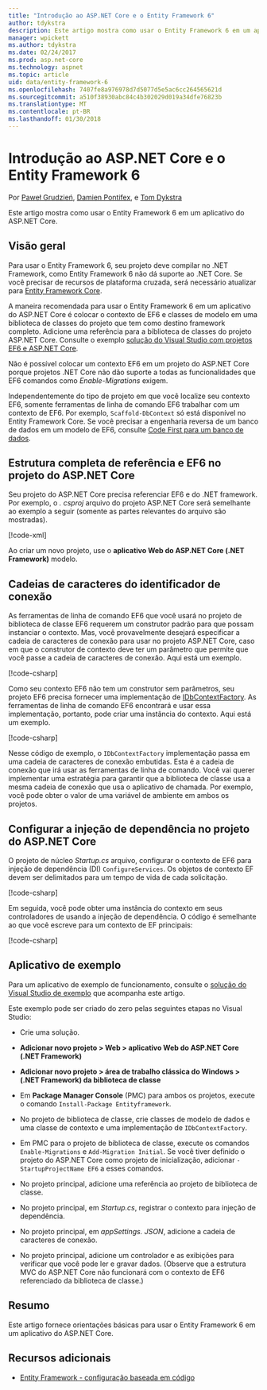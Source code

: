 ```yaml
---
title: "Introdução ao ASP.NET Core e o Entity Framework 6"
author: tdykstra
description: Este artigo mostra como usar o Entity Framework 6 em um aplicativo do ASP.NET Core.
manager: wpickett
ms.author: tdykstra
ms.date: 02/24/2017
ms.prod: asp.net-core
ms.technology: aspnet
ms.topic: article
uid: data/entity-framework-6
ms.openlocfilehash: 7407fe8a976978d7d5077d5e5ac6cc264565621d
ms.sourcegitcommit: a510f38930abc84c4b302029d019a34dfe76823b
ms.translationtype: MT
ms.contentlocale: pt-BR
ms.lasthandoff: 01/30/2018
---
```

# <a name="getting-started-with-aspnet-core-and-entity-framework-6"></a>Introdução ao ASP.NET Core e o Entity Framework 6

Por [Paweł Grudzień](https://github.com/pgrudzien12), [Damien Pontifex](https://github.com/DamienPontifex), e [Tom Dykstra](https://github.com/tdykstra)

Este artigo mostra como usar o Entity Framework 6 em um aplicativo do ASP.NET Core.

## <a name="overview"></a>Visão geral

Para usar o Entity Framework 6, seu projeto deve compilar no .NET Framework, como Entity Framework 6 não dá suporte ao .NET Core. Se você precisar de recursos de plataforma cruzada, será necessário atualizar para [Entity Framework Core](https://docs.microsoft.com/ef/).

A maneira recomendada para usar o Entity Framework 6 em um aplicativo do ASP.NET Core é colocar o contexto de EF6 e classes de modelo em uma biblioteca de classes do projeto que tem como destino framework completo. Adicione uma referência para a biblioteca de classes do projeto ASP.NET Core. Consulte o exemplo [solução do Visual Studio com projetos EF6 e ASP.NET Core](https://github.com/aspnet/Docs/tree/master/aspnetcore/data/entity-framework-6/sample/).

Não é possível colocar um contexto EF6 em um projeto do ASP.NET Core porque projetos .NET Core não dão suporte a todas as funcionalidades que EF6 comandos como *Enable-Migrations* exigem.

Independentemente do tipo de projeto em que você localize seu contexto EF6, somente ferramentas de linha de comando EF6 trabalhar com um contexto de EF6. Por exemplo, `Scaffold-DbContext` só está disponível no Entity Framework Core. Se você precisar a engenharia reversa de um banco de dados em um modelo de EF6, consulte [Code First para um banco de dados](https://msdn.microsoft.com/jj200620).

## <a name="reference-full-framework-and-ef6-in-the-aspnet-core-project"></a>Estrutura completa de referência e EF6 no projeto do ASP.NET Core

Seu projeto do ASP.NET Core precisa referenciar EF6 e do .NET framework. Por exemplo, o *. csproj* arquivo do projeto ASP.NET Core será semelhante ao exemplo a seguir (somente as partes relevantes do arquivo são mostradas).

[!code-xml[](entity-framework-6/sample/MVCCore/MVCCore.csproj?range=3-9&highlight=2)]

Ao criar um novo projeto, use o **aplicativo Web do ASP.NET Core (.NET Framework)** modelo.

## <a name="handle-connection-strings"></a>Cadeias de caracteres do identificador de conexão

As ferramentas de linha de comando EF6 que você usará no projeto de biblioteca de classe EF6 requerem um construtor padrão para que possam instanciar o contexto. Mas, você provavelmente desejará especificar a cadeia de caracteres de conexão para usar no projeto ASP.NET Core, caso em que o construtor de contexto deve ter um parâmetro que permite que você passe a cadeia de caracteres de conexão. Aqui está um exemplo.

[!code-csharp[](entity-framework-6/sample/EF6/SchoolContext.cs?name=snippet_Constructor)]

Como seu contexto EF6 não tem um construtor sem parâmetros, seu projeto EF6 precisa fornecer uma implementação de [IDbContextFactory](https://msdn.microsoft.com/library/hh506876). As ferramentas de linha de comando EF6 encontrará e usar essa implementação, portanto, pode criar uma instância do contexto. Aqui está um exemplo.

[!code-csharp[](entity-framework-6/sample/EF6/SchoolContextFactory.cs?name=snippet_IDbContextFactory)]

Nesse código de exemplo, o `IDbContextFactory` implementação passa em uma cadeia de caracteres de conexão embutidas. Esta é a cadeia de conexão que irá usar as ferramentas de linha de comando. Você vai querer implementar uma estratégia para garantir que a biblioteca de classe usa a mesma cadeia de conexão que usa o aplicativo de chamada. Por exemplo, você pode obter o valor de uma variável de ambiente em ambos os projetos.

## <a name="set-up-dependency-injection-in-the-aspnet-core-project"></a>Configurar a injeção de dependência no projeto do ASP.NET Core

O projeto de núcleo *Startup.cs* arquivo, configurar o contexto de EF6 para injeção de dependência (DI) `ConfigureServices`. Os objetos de contexto EF devem ser delimitados para um tempo de vida de cada solicitação.

[!code-csharp[](entity-framework-6/sample/MVCCore/Startup.cs?name=snippet_ConfigureServices&highlight=5)]

Em seguida, você pode obter uma instância do contexto em seus controladores de usando a injeção de dependência. O código é semelhante ao que você escreve para um contexto de EF principais:

[!code-csharp[](entity-framework-6/sample/MVCCore/Controllers/StudentsController.cs?name=snippet_ContextInController)]

## <a name="sample-application"></a>Aplicativo de exemplo

Para um aplicativo de exemplo de funcionamento, consulte o [solução do Visual Studio de exemplo](https://github.com/aspnet/Docs/tree/master/aspnetcore/data/entity-framework-6/sample/) que acompanha este artigo.

Este exemplo pode ser criado do zero pelas seguintes etapas no Visual Studio:

* Crie uma solução.

* **Adicionar novo projeto > Web > aplicativo Web do ASP.NET Core (.NET Framework)**

* **Adicionar novo projeto > área de trabalho clássica do Windows > (.NET Framework) da biblioteca de classe**

* Em **Package Manager Console** (PMC) para ambos os projetos, execute o comando `Install-Package Entityframework`.

* No projeto de biblioteca de classe, crie classes de modelo de dados e uma classe de contexto e uma implementação de `IDbContextFactory`.

* Em PMC para o projeto de biblioteca de classe, execute os comandos `Enable-Migrations` e `Add-Migration Initial`. Se você tiver definido o projeto do ASP.NET Core como projeto de inicialização, adicionar `-StartupProjectName EF6` a esses comandos.

* No projeto principal, adicione uma referência ao projeto de biblioteca de classe.

* No projeto principal, em *Startup.cs*, registrar o contexto para injeção de dependência.

* No projeto principal, em *appSettings. JSON*, adicione a cadeia de caracteres de conexão.

* No projeto principal, adicione um controlador e as exibições para verificar que você pode ler e gravar dados. (Observe que a estrutura MVC do ASP.NET Core não funcionará com o contexto de EF6 referenciado da biblioteca de classe.)

## <a name="summary"></a>Resumo

Este artigo fornece orientações básicas para usar o Entity Framework 6 em um aplicativo do ASP.NET Core.

## <a name="additional-resources"></a>Recursos adicionais

* [Entity Framework - configuração baseada em código](https://msdn.microsoft.com/data/jj680699.aspx)

